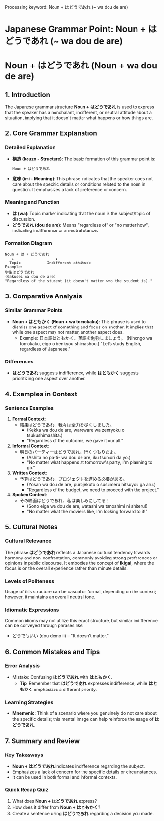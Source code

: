Processing keyword: Noun + はどうであれ (~ wa dou de are)
# Japanese Grammar Point: Noun + はどうであれ (~ wa dou de are)
# Noun + はどうであれ (Noun + wa dou de are)
## 1. Introduction
The Japanese grammar structure **Noun + はどうであれ** is used to express that the speaker has a nonchalant, indifferent, or neutral attitude about a situation, implying that it doesn't matter what happens or how things are.
## 2. Core Grammar Explanation
### Detailed Explanation
- **構造 (kouzo - Structure)**: The basic formation of this grammar point is:
  ```
  Noun + はどうであれ
  ```
- **意味 (imi - Meaning)**: This phrase indicates that the speaker does not care about the specific details or conditions related to the noun in question. It emphasizes a lack of preference or concern.
### Meaning and Function
- **は (wa)**: Topic marker indicating that the noun is the subject/topic of discussion.
- **どうであれ (dou de are)**: Means "regardless of" or "no matter how", indicating indifference or a neutral stance.
### Formation Diagram
```
Noun + は + どうであれ
   ↓                   ↓
  Topic            Indifferent attitude
Example:
学生はどうであれ
(Gakusei wa dou de are)
"Regardless of the student (it doesn't matter who the student is)."
```
## 3. Comparative Analysis
### Similar Grammar Points
- **Noun + はともかく (Noun + wa tomokaku)**: This phrase is used to dismiss one aspect of something and focus on another. It implies that while one aspect may not matter, another aspect does. 
  - Example: 日本語はともかく、英語を勉強しましょう。
    (Nihongo wa tomokaku, eigo o benkyou shimashou.)
    "Let’s study English, regardless of Japanese."
### Differences
- **はどうであれ** suggests indifference, while **はともかく** suggests prioritizing one aspect over another.
## 4. Examples in Context
### Sentence Examples
1. **Formal Context**:
   - 結果はどうであれ、我々は全力を尽くしました。
     - (Kekka wa dou de are, wareware wa zenryoku o tsukushimashita.)
     - "Regardless of the outcome, we gave it our all."
2. **Informal Context**:
   - 明日のパーティーはどうであれ、行くつもりだよ。
     - (Ashita no pa-ti- wa dou de are, iku tsumori da yo.)
     - "No matter what happens at tomorrow's party, I'm planning to go."
3. **Written Context**:
   - 予算はどうであれ、プロジェクトを進める必要がある。
     - (Yosan wa dou de are, purojekuto o susumeru hitsuyou ga aru.)
     - "Regardless of the budget, we need to proceed with the project."
4. **Spoken Context**:
   - その映画はどうであれ、私は楽しみにしてる！
     - (Sono eiga wa dou de are, watashi wa tanoshimi ni shiteru!)
     - "No matter what the movie is like, I'm looking forward to it!"
## 5. Cultural Notes
### Cultural Relevance
The phrase **はどうであれ** reflects a Japanese cultural tendency towards harmony and non-confrontation, commonly avoiding strong preferences or opinions in public discourse. It embodies the concept of **ikigai**, where the focus is on the overall experience rather than minute details.
### Levels of Politeness
Usage of this structure can be casual or formal, depending on the context; however, it maintains an overall neutral tone.
### Idiomatic Expressions
Common idioms may not utilize this exact structure, but similar indifference can be conveyed through phrases like:
- どうでもいい (dou demo ii) – "It doesn’t matter."
## 6. Common Mistakes and Tips
### Error Analysis
- Mistake: Confusing **はどうであれ** with **はともかく**. 
  - **Tip**: Remember that **はどうであれ** expresses indifference, while **はともかく** emphasizes a different priority.
### Learning Strategies
- **Mnemonic**: Think of a scenario where you genuinely do not care about the specific details; this mental image can help reinforce the usage of **はどうであれ**.
## 7. Summary and Review
### Key Takeaways
- **Noun + はどうであれ** indicates indifference regarding the subject.
- Emphasizes a lack of concern for the specific details or circumstances.
- It can be used in both formal and informal contexts.
### Quick Recap Quiz
1. What does **Noun + はどうであれ** express?
2. How does it differ from **Noun + はともかく**?
3. Create a sentence using **はどうであれ** regarding a decision you made.
